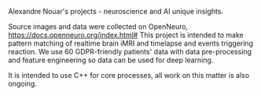 Alexandre Nouar's projects - neuroscience and AI unique insights.

Source images and data were collected on OpenNeuro, https://docs.openneuro.org/index.html# This project is intended to make pattern matching of realtime brain iMRI and timelapse and events triggering reaction. We use 60 GDPR-friendly patients' data with data pre-processing and feature engineering so data can be used for deep learning.

It is intended to use C++ for core processes, all work on this matter is also ongoing.
